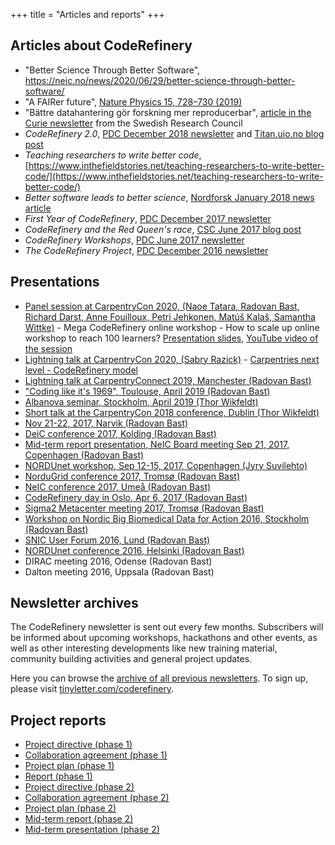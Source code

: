 +++
title = "Articles and reports"
+++

## Articles about CodeRefinery

- "Better Science Through Better Software", <https://neic.no/news/2020/06/29/better-science-through-better-software/>
- "A FAIRer future", [Nature Physics 15, 728–730 (2019)](https://doi.org/10.1038/s41567-019-0624-3)
- "Bättre datahantering gör forskning mer reproducerbar", [article in the Curie newsletter](https://www.tidningencurie.se/nyheter/2019/04/23/battre-datahantering-gor-forskning-mer-reproducerbar/) from the Swedish Research Council
- *CodeRefinery 2.0*, [PDC December 2018 newsletter](https://www.pdc.kth.se/publications/pdc-newsletter-articles/2018-no-2/coderefinery-2-0-1.864580) and [Titan.uio.no blog post](https://titan.uio.no/node/3162)
- *Teaching researchers to write better code*, [https://www.inthefieldstories.net/teaching-researchers-to-write-better-code/](https://www.inthefieldstories.net/teaching-researchers-to-write-better-code/)
- *Better software leads to better science*, [Nordforsk January 2018 news article](https://www.nordforsk.org/en/news/better-software-leads-to-better-science?set_language=en)
- *First Year of CodeRefinery*, [PDC December 2017 newsletter](https://www.pdc.kth.se/publications/pdc-newsletter-articles/2017-no-2/first-year-of-coderefinery-1.783468)
- *CodeRefinery and the Red Queen's race*, [CSC June 2017 blog post](https://www.csc.fi/web/blog/post/-/blogs/coderefinery-and-the-red-queen-s-race)
- *CodeRefinery Workshops*, [PDC June 2017 newsletter](https://www.pdc.kth.se/publications/pdc-newsletter-articles/2017-no-1/coderefinery-workshops-1.744807)
- *The CodeRefinery Project*, [PDC December 2016 newsletter](https://www.pdc.kth.se/publications/pdc-newsletter-articles/2016-no-2/the-coderefinery-project-1.744952)


## Presentations

- [Panel session at CarpentryCon 2020, (Naoe Tatara, Radovan Bast, Richard Darst, Anne Fouilloux, Petri Jehkonen, Matúš Kalaš, Samantha Wittke)](https://2020.carpentrycon.org/schedule/#session-32) - Mega CodeRefinery online workshop - How to scale up online workshop to reach 100 learners? [Presentation slides](https://cicero.xyz/v3/remark/0.14.0/github.com/coderefinery/carpentrycon-2020/master/slides.md/#1), [YouTube video of the session](https://www.youtube.com/watch?v=r-5RsQqNInY)
- [Lightning talk at CarpentryCon 2020, (Sabry Razick)](https://2020.carpentrycon.org/schedule/) -
  [Carpentries next level - CodeRefinery model](https://sabryr.github.io/HPC-Carpentry-talk/)
- [Lightning talk at CarpentryConnect 2019, Manchester (Radovan Bast)](https://software.ac.uk/ccmcr19/programme/posters-lightning-talks)
- ["Coding like it's 1969", Toulouse, April 2019 (Radovan Bast)](https://cicero.xyz/v3/remark/0.14.0/github.com/bast/talk-coding-like-1969/master/talk.md/)
- [Albanova seminar, Stockholm, April 2019 (Thor Wikfeldt)](http://cicero.xyz/v2/remark/github/wikfeldt/longtalk-coderefinery/master/talk.md/)
- [Short talk at the CarpentryCon 2018 conference, Dublin (Thor Wikfeldt)](http://cicero.xyz/v2/remark/github/wikfeldt/shorttalk-coderefinery/master/talk.md/)
- [Nov 21-22, 2017, Narvik (Radovan Bast)](http://cicero.xyz/v2/remark/github/coderefinery/talk-intro/narvik-2017/talk.md/)
- [DeiC conference 2017, Kolding (Radovan Bast)](http://cicero.xyz/v2/remark/github/coderefinery/talk-intro/deic-2017/talk.md/)
- [Mid-term report presentation, NeIC Board meeting Sep 21, 2017, Copenhagen (Radovan Bast)](http://cicero.xyz/v2/remark/github/coderefinery/report/master/mid-term.md/)
- [NORDUnet workshop, Sep 12-15, 2017, Copenhagen (Jyry Suvilehto)](http://cicero.xyz/v2/remark/github/coderefinery/talk-intro/ntw-2017/talk.md/)
- [NorduGrid conference 2017, Tromsø (Radovan Bast)](http://cicero.xyz/v2/remark/github/coderefinery/talk-intro/nordugrid-2017/talk.md/)
- [NeIC conference 2017, Umeå (Radovan Bast)](http://cicero.xyz/v2/remark/github/coderefinery/talk-intro/neic-2017/talk.md/)
- [CodeRefinery day in Oslo, Apr 6, 2017 (Radovan Bast)](http://cicero.xyz/v2/remark/github/coderefinery/talk-intro/oslo-2017/talk.md/)
- [Sigma2 Metacenter meeting 2017, Tromsø (Radovan Bast)](http://cicero.xyz/v2/remark/github/coderefinery/talk-intro/sigma2-2017/talk.md/)
- [Workshop on Nordic Big Biomedical Data for Action 2016, Stockholm (Radovan Bast)](http://cicero.xyz/v2/remark/github/coderefinery/talk-intro/niasc-2016/talk.md/)
- [SNIC User Forum 2016, Lund (Radovan Bast)](http://cicero.xyz/v2/remark/github/coderefinery/talk-intro/snic-2016/talk.md/)
- [NORDUnet conference 2016, Helsinki (Radovan Bast)](https://events.nordu.net/display/NDN2016/Welcome)
- DIRAC meeting 2016, Odense (Radovan Bast)
- Dalton meeting 2016, Uppsala (Radovan Bast)


## Newsletter archives

The CodeRefinery newsletter is sent out every few months.
Subscribers will be informed about upcoming workshops, hackathons and
other events, as well as other interesting developments like new training
material, community building activities and general project
updates.

Here you can browse the [archive of all previous
newsletters](https://tinyletter.com/coderefinery/archive).  To sign up, please
visit [tinyletter.com/coderefinery](https://tinyletter.com/coderefinery).


## Project reports

- [Project directive (phase 1)](phase-1-project-directive.pdf)
- [Collaboration agreement (phase 1)](phase-1-collaboration-agreement.pdf)
- [Project plan (phase 1)](phase-1-project-plan-v1.0.pdf)
- [Report (phase 1)](phase-1-report.pdf)
- [Project directive (phase 2)](phase-2-project-directive.pdf)
- [Collaboration agreement (phase 2)](phase-2-collaboration-agreement.pdf)
- [Project plan (phase 2)](phase-2-project-plan-v1.1.pdf)
- [Mid-term report (phase 2)](phase-2-mid-term-report.pdf)
- [Mid-term presentation (phase 2)](https://cicero.xyz/v3/remark/0.14.0/github.com/coderefinery/reports/master/mid-term.md/)

